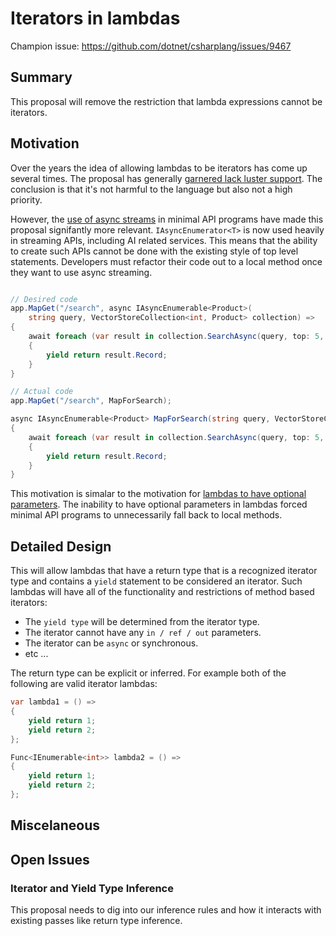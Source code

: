 # Iterators in lambdas

Champion issue: https://github.com/dotnet/csharplang/issues/9467

## Summary

This proposal will remove the restriction that lambda expressions cannot be iterators.

## Motivation

Over the years the idea of allowing lambdas to be iterators has come up several times. The proposal has generally [garnered lack luster support][iterator-meeting]. The conclusion is that it's not harmful to the language but also not a high priority.

However, the [use of async streams][iterator-discussion-async-streams] in minimal API programs have made this proposal signifantly more relevant. `IAsyncEnumerator<T>` is now used heavily in streaming APIs, including AI related services. This means that the ability to create such APIs cannot be done with the existing style of top level statements. Developers must refactor their code out to a local method once they want to use async streaming.

```cs

// Desired code
app.MapGet("/search", async IAsyncEnumerable<Product>(
    string query, VectorStoreCollection<int, Product> collection) =>
{
    await foreach (var result in collection.SearchAsync(query, top: 5, new() { Filter = r => r.TenantId == 8 }))
    {
        yield return result.Record;
    }
}

// Actual code
app.MapGet("/search", MapForSearch);

async IAsyncEnumerable<Product> MapForSearch(string query, VectorStoreCollection<int, Product> collection)
{
    await foreach (var result in collection.SearchAsync(query, top: 5, new() { Filter = r => r.TenantId == 8 }))
    {
        yield return result.Record;
    }
}

```

This motivation is simalar to the motivation for [lambdas to have optional parameters][lambda-optional-parameters]. The inability to have optional parameters in lambdas forced minimal API programs to unnecessarily fall back to local methods.

## Detailed Design

This will allow lambdas that have a return type that is a recognized iterator type and contains a `yield` statement to be considered an iterator. Such lambdas will have all of the functionality and restrictions of method based iterators:

- The `yield type` will be determined from the iterator type.
- The iterator cannot have any `in / ref / out` parameters.
- The iterator can be `async` or synchronous.
- etc ...

The return type can be explicit or inferred. For example both of the following are valid iterator lambdas:

```cs
var lambda1 = () =>
{
    yield return 1;
    yield return 2;
};

Func<IEnumerable<int>> lambda2 = () =>
{
    yield return 1;
    yield return 2;
};
```

## Miscelaneous

## Open Issues

### Iterator and Yield Type Inference

This proposal needs to dig into our inference rules and how it interacts with existing passes like return type inference.

[iterator-meeting]: meetings\2018\LDM-2018-05-21.md
[iterator-discussion-async-streams]: https://github.com/dotnet/csharplang/discussions/9393
[lambda-optional-parameters]: https://github.com/dotnet/csharplang/issues/6051
